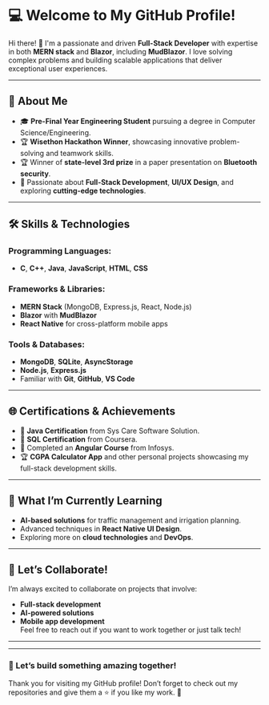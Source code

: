 # 💻 **Welcome to My GitHub Profile!**

Hi there! 👋 I'm a passionate and driven **Full-Stack Developer** with expertise in both **MERN stack** and **Blazor**, including **MudBlazor**. I love solving complex problems and building scalable applications that deliver exceptional user experiences.

---

## 🌟 **About Me**
- 🎓 **Pre-Final Year Engineering Student** pursuing a degree in Computer Science/Engineering.
- 🏆 **Wisethon Hackathon Winner**, showcasing innovative problem-solving and teamwork skills.
- 🏆 Winner of **state-level 3rd prize** in a paper presentation on **Bluetooth security**.
- 🎯 Passionate about **Full-Stack Development**, **UI/UX Design**, and exploring **cutting-edge technologies**.

---

## 🛠️ **Skills & Technologies**
### Programming Languages:
- **C**, **C++**, **Java**, **JavaScript**, **HTML**, **CSS**  

### Frameworks & Libraries:
- **MERN Stack** (MongoDB, Express.js, React, Node.js)
- **Blazor** with **MudBlazor**  
- **React Native** for cross-platform mobile apps

### Tools & Databases:
- **MongoDB**, **SQLite**, **AsyncStorage**
- **Node.js**, **Express.js**
- Familiar with **Git**, **GitHub**, **VS Code**

---

## 🌐 **Certifications & Achievements**
- 📜 **Java Certification** from Sys Care Software Solution.
- 📜 **SQL Certification** from Coursera.
- 📜 Completed an **Angular Course** from Infosys.
- 🏆 **CGPA Calculator App** and other personal projects showcasing my full-stack development skills.

---

## 🌱 **What I’m Currently Learning**
- **AI-based solutions** for traffic management and irrigation planning.
- Advanced techniques in **React Native UI Design**.
- Exploring more on **cloud technologies** and **DevOps**.

---

## 🤝 **Let’s Collaborate!**
I’m always excited to collaborate on projects that involve:
- **Full-stack development**
- **AI-powered solutions**
- **Mobile app development**  
Feel free to reach out if you want to work together or just talk tech!  

---

---

### **🌟 Let’s build something amazing together!**
Thank you for visiting my GitHub profile! Don’t forget to check out my repositories and give them a ⭐ if you like my work. 🚀
